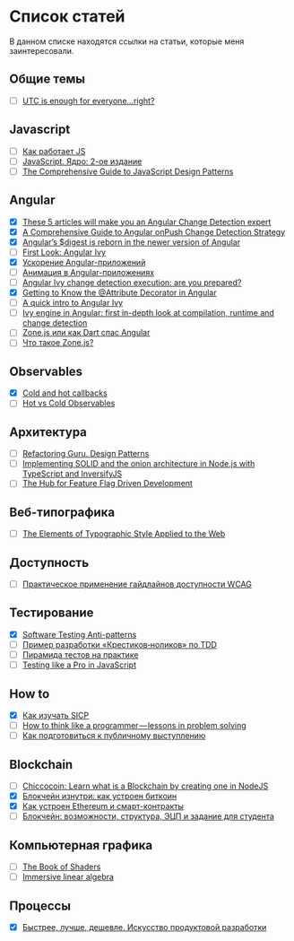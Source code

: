# Список статей

В данном списке находятся ссылки на статьи, которые меня заинтересовали.

## Общие темы
- [ ] [UTC is enough for everyone...right?](https://zachholman.com/talk/utc-is-enough-for-everyone-right)

## Javascript
- [ ] [Как работает JS](https://habr.com/company/ruvds/blog/337042/)
- [ ] [JavaScript. Ядро: 2-ое издание](http://dmitrysoshnikov.com/ecmascript/javascript-the-core-2nd-edition-rus/)
- [ ] [The Comprehensive Guide to JavaScript Design Patterns](https://www.toptal.com/javascript/comprehensive-guide-javascript-design-patterns)

## Angular
- [x] [These 5 articles will make you an Angular Change Detection expert](https://blog.angularindepth.com/angulars-digest-is-reborn-in-the-newer-version-of-angular-718a961ebd3e)
- [x] [A Comprehensive Guide to Angular onPush Change Detection Strategy](https://netbasal.com/a-comprehensive-guide-to-angular-onpush-change-detection-strategy-5bac493074a4)
- [x] [Angular’s $digest is reborn in the newer version of Angular](https://blog.angularindepth.com/angulars-digest-is-reborn-in-the-newer-version-of-angular-718a961ebd3e)
- [ ] [First Look: Angular Ivy](https://www.telerik.com/blogs/first-look-angular-ivy)
- [x] [Ускорение Angular-приложений](https://habr.com/company/jugru/blog/354552/)
- [ ] [Анимация в Angular-приложениях](https://habr.com/company/infowatch/blog/353150/)
- [ ] [Angular Ivy change detection execution: are you prepared?](https://blog.angularindepth.com/angular-ivy-change-detection-execution-are-you-prepared-ab68d4231f2c)
- [x] [Getting to Know the @Attribute Decorator in Angular](https://netbasal.com/getting-to-know-the-attribute-decorator-in-angular-4f7c9fb61243)
- [ ] [A quick intro to Angular Ivy](https://herringtondarkholme.github.io/2018/02/19/angular-ivy/)
- [ ] [Ivy engine in Angular: first in-depth look at compilation, runtime and change detection](https://blog.angularindepth.com/ivy-engine-in-angular-first-in-depth-look-at-compilation-runtime-and-change-detection-876751edd9fd)
- [ ] [Zone.js или как Dart спас Angular](https://habr.com/company/wrike/blog/310422/)
- [ ] [Что такое Zone.js?](http://freaksidea.com/javascript/show-131-chto-takoe-zonejs)

## Observables
- [x] [Cold and hot callbacks](https://staltz.com/cold-and-hot-callbacks.html)
- [ ] [Hot vs Cold Observables](https://medium.com/@benlesh/hot-vs-cold-observables-f8094ed53339)

## Архитектура
- [ ] [Refactoring Guru. Design Patterns](https://refactoring.guru/design-patterns/)
- [ ] [Implementing SOLID and the onion architecture in Node.js with TypeScript and InversifyJS](https://dev.to/remojansen/implementing-the-onion-architecture-in-nodejs-with-typescript-and-inversifyjs-10ad)
- [ ] [The Hub for Feature Flag Driven Development](http://featureflags.io/)

## Веб-типографика
- [ ] [The Elements of Typographic Style Applied to the Web](http://webtypography.net/toc/)

## Доступность
- [ ] [Практическое применение гайдлайнов доступности WCAG](https://seesparkbox.com/foundry/getting_comfortable_with_wcag)
 
## Тестирование
- [x] [Software Testing Anti-patterns](http://blog.codepipes.com/testing/software-testing-antipatterns.html#anti-pattern-4---testing-the-wrong-functionality) 
- [ ] [Пример разработки «Крестиков‑ноликов» по TDD](https://bespoyasov.ru/ttt-tdd/)
- [ ] [Пирамида тестов на практике](https://habr.com/post/358950/)
- [ ] [Testing like a Pro in JavaScript](https://vueschool.io/articles/series/testing-like-a-pro-in-javascript/)

## How to
- [x] [Как изучать SICP](https://guides.hexlet.io/how-to-learn-sicp/)
- [ ] [How to think like a programmer — lessons in problem solving](https://dev.to/richardreeze/how-to-think-like-a-programmerlessons-in-problem-solving-5096)
- [ ] [Как подготовиться к публичному выступлению](https://speaking.io/)

## Blockchain
- [ ] [Chiccocoin: Learn what is a Blockchain by creating one in NodeJS](https://developers.caffeina.com/chiccocoin-learn-what-is-a-blockchain-by-creating-one-in-nodejs-12929a89208b)
- [x] [Блокчейн изнутри: как устроен биткоин](http://vas3k.ru/blog/blockchain/)
- [x] [Как устроен Ethereum и смарт-контракты](http://vas3k.ru/blog/ethereum/)
- [ ] [Блокчейн: возможности, структура, ЭЦП и задание для студента](https://habr.com/post/348014/)

## Компьютерная графика
- [ ] [The Book of Shaders](https://thebookofshaders.com/?lan=ru)
- [ ] [Immersive linear algebra](http://immersivemath.com/ila/index.html)

## Процессы
- [x] [Быстрее, лучше, дешевле. Искусство продуктовой разработки](https://medium.com/@vlad_poe/%D0%B1%D1%8B%D1%81%D1%82%D1%80%D0%B5%D0%B5-%D0%BB%D1%83%D1%87%D1%88%D0%B5-%D0%B4%D0%B5%D1%88%D0%B5%D0%B2%D0%BB%D0%B5-%D0%B8%D1%81%D0%BA%D1%83%D1%81%D1%81%D1%82%D0%B2%D0%BE-%D0%BF%D1%80%D0%BE%D0%B4%D1%83%D0%BA%D1%82%D0%BE%D0%B2%D0%BE%D0%B9-%D1%80%D0%B0%D0%B7%D1%80%D0%B0%D0%B1%D0%BE%D1%82%D0%BA%D0%B8-947e2afda06a)
